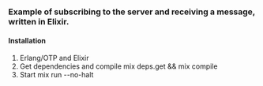 ### Example of subscribing to the server and receiving a message, written in Elixir.

#### Installation
1. Erlang/OTP and Elixir
2. Get dependencies and compile mix deps.get && mix compile
3. Start mix run --no-halt